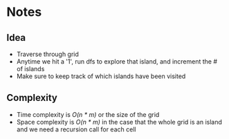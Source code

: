 # Notes

## Idea
* Traverse through grid
* Anytime we hit a '1', run dfs to explore that island, and increment the # of islands
* Make sure to keep track of which islands have been visited

## Complexity
* Time complexity is *O(n * m)* or the size of the grid
* Space complexity is *O(n * m)* in the case that the whole grid is an island and we need a recursion call for each cell
